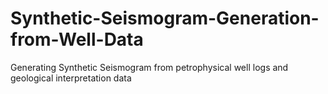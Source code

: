# Synthetic-Seismogram-Generation-from-Well-Data
Generating Synthetic Seismogram from petrophysical well logs and geological interpretation data
